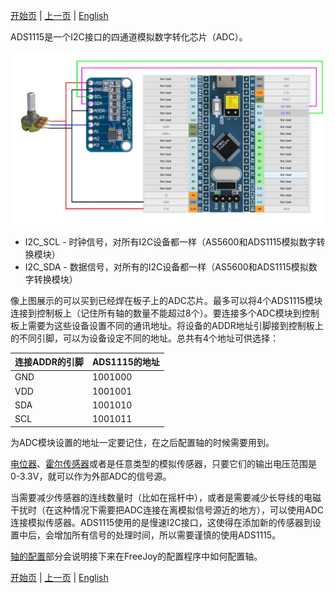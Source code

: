 

[开始页](../README.md) | [上一页](轴的连接.md) | [English](../eng/Connecting-analog-axes-to-ADS1115.md)

ADS1115是一个I2C接口的四通道模拟数字转化芯片（ADC）。

![](../images/A1.5.jpg)

* I2C_SCL - 时钟信号，对所有I2C设备都一样（AS5600和ADS1115模拟数字转换模块）
* I2C_SDA - 数据信号，对所有的I2C设备都一样（AS5600和ADS1115模拟数字转换模块）

像上图展示的可以买到已经焊在板子上的ADC芯片。最多可以将4个ADS1115模块连接到控制板上（记住所有轴的数量不能超过8个）。要连接多个ADC模块到控制板上需要为这些设备设置不同的通讯地址。将设备的ADDR地址引脚接到控制板上的不同引脚，可以为设备设定不同的地址。总共有4个地址可供选择：

| 连接ADDR的引脚          | ADS1115的地址   |
| ----------------------- | --------------- |
| GND                     | 1001000         |
| VDD                     | 1001001         |
| SDA                     | 1001010         |
| SCL                     | 1001011         |

为ADC模块设置的地址一定要记住，在之后配置轴的时候需要用到。

[电位器](电位器的连接.md)、[霍尔传感器](霍尔传感器的连接.md)或者是任意类型的模拟传感器，只要它们的输出电压范围是0-3.3V，就可以作为外部ADC的信号源。

当需要减少传感器的连线数量时（比如在摇杆中），或者是需要减少长导线的电磁干扰时（在这种情况下需要把ADC连接在离模拟信号源近的地方），可以使用ADC连接模拟传感器。ADS1115使用的是慢速I2C接口，这使得在添加新的传感器到设置中后，会增加所有信号的处理时间，所以需要谨慎的使用ADS1115。

[轴的配置](轴的配置.md)部分会说明接下来在FreeJoy的配置程序中如何配置轴。


[开始页](../README.md) | [上一页](轴的连接.md) | [English](../eng/Connecting-analog-axes-to-ADS1115.md)

